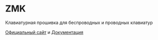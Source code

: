 # ZMK

Клавиатурная прошивка для беспроводных и проводных клавиатур

[Официальный сайт](https://zmk.dev) и [Документация](https://zmk.dev/docs)
